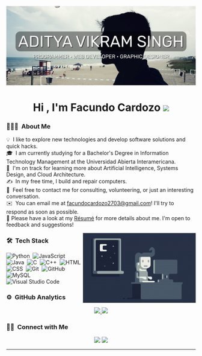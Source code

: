 ![Aditya Vikram Singh Banner](https://raw.githubusercontent.com/AVS1508/AVS1508/master/assets/Aditya%20Vikram%20Singh%20Banner.jpg)

<h1 align="center"><b>Hi , I'm Facundo Cardozo </b><img src="https://media.giphy.com/media/hvRJCLFzcasrR4ia7z/giphy.gif" width="35"></h1>

<!-- ## 👋 &nbsp;Hey there! I'm Facundo Cardozo -->

### 👨🏻‍💻 &nbsp;About Me

💡 &nbsp;I like to explore new technologies and develop software solutions and quick hacks.\
🎓 &nbsp;I am currently studying for a Bachelor's Degree in Information Technology Management at the Universidad Abierta Interamericana.\
🌱 &nbsp;I'm on track for learning more about Artificial Intelligence, Systems Design, and Cloud Architecture.\
✍️ &nbsp;In my free time, I build and repair computers.\
💬 &nbsp;Feel free to contact me for consulting, volunteering, or just an interesting conversation.\
✉️ &nbsp;You can email me at facundocardozo2703@gmail.com! I'll try to respond as soon as possible.\
📄 Please have a look at my [Résumé](https://Facundo1209.github.io/Facundo1209/CV-Facundo-Cardozo.pdf) for more details about me. I'm open to feedback and suggestions!


<img alt="Night Coding" src="https://raw.githubusercontent.com/AVS1508/AVS1508/master/assets/Night-Coding.gif" align="right"/>

### 🛠 &nbsp;Tech Stack

![Python](https://img.shields.io/badge/-Python-05122A?style=flat&logo=python)&nbsp;
![JavaScript](https://img.shields.io/badge/-JavaScript-05122A?style=flat&logo=javascript)&nbsp;
![Java](https://img.shields.io/badge/-Java-05122A?style=flat&logo=Java&logoColor=FFA518)&nbsp;
![C](https://img.shields.io/badge/-C-05122A?style=flat&logo=C&logoColor=A8B9CC)&nbsp;
![C++](https://img.shields.io/badge/-C++-05122A?style=flat&logo=C%2B%2B&logoColor=00599C)&nbsp;
![HTML](https://img.shields.io/badge/-HTML-05122A?style=flat&logo=HTML5)&nbsp;
![CSS](https://img.shields.io/badge/-CSS-05122A?style=flat&logo=CSS3&logoColor=1572B6)&nbsp;
![Git](https://img.shields.io/badge/-Git-05122A?style=flat&logo=git)&nbsp;
![GitHub](https://img.shields.io/badge/-GitHub-05122A?style=flat&logo=github)&nbsp;
![MySQL]([https://img.shields.io/badge/-Markdown-05122A?style=flat&logo=markdown](https://img.shields.io/badge/mysql-4479A1.svg?style=for-the-badge&logo=mysql&logoColor=white))
![Visual Studio Code](https://img.shields.io/badge/-Visual%20Studio%20Code-05122A?style=flat&logo=visual-studio-code&logoColor=007ACC)&nbsp;
### ⚙️ &nbsp;GitHub Analytics

<p align="center">
<a href="https://github.com/AVS1508">
  <img height="180em" src="https://github-readme-stats-eight-theta.vercel.app/api?username=AVS1508&show_icons=true&theme=algolia&include_all_commits=true&count_private=true"/>
  <img height="180em" src="https://github-readme-stats-eight-theta.vercel.app/api/top-langs/?username=AVS1508&layout=compact&langs_count=8&theme=algolia"/>
</a>
</p>

### 🤝🏻 &nbsp;Connect with Me

<p align="center">
<a href="www.linkedin.com/in/facundo-cardozo-252636242"><img src="https://img.shields.io/badge/-Aditya%20Vikram%20Singh-0077B5?style=flat&logo=Linkedin&logoColor=white"/></a>
<a href="mailto:facundocardozo2703@gmail.com"><img src="https://img.shields.io/badge/-avsingh@umass.edu-D14836?style=flat&logo=Gmail&logoColor=white"/></a>
</p>

-----
